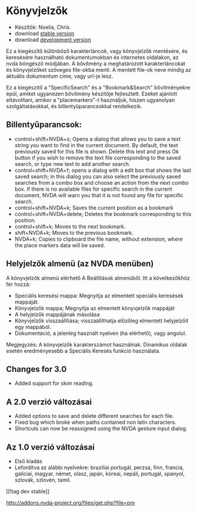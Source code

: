 # Könyvjelzők #
* Készítők: Noelia, Chris.
* download [stable version][1]
* download [development version][2]

Ez a kiegészítő különböző karakterláncok, vagy könyvjelzők mentésére, és
keresésére használható dokumentumokban és internetes oldalakon, az nvda
böngésző módjában. A bővítmény a meghatározott karakterláncokat és
könyvjelzőket szöveges file-okba menti. A mentett file-ok neve mindig az
aktuális dokumentum címe, vagy url-je lesz.

Ez a kiegészítő a "SpecificSearch" és a "Bookmark&Search" bővítményekre
épül, amiket ugyanezen bővítmény készítője fejlesztett. Ezeket ajánlott
eltávolítani, amikor a "placemarkers"-t használjuk, hiszen ugyanolyan
szolgáltatásokkal, és billentyűparancsokkal rendelkezik.

## Billentyűparancsok: ##

*	control+shift+NVDA+s; Opens a dialog that allows you to save a text string   you want to find in the current document. By default, the text previously saved for this file is shown. Delete this text and press Ok button if you wish to remove the text file corresponding to the saved search, or type new text to add another search.
*	control+shift+NVDA+f; opens a dialog with a edit box that shows the last saved search; in this dialog you can also select the previously saved searches from a combo box and choose an action from the next combo box. If there is no available files for specific search in the current document, NVDA will warn you that it is not found any file for specific search.
*	control+shift+NVDA+k; Saves the current position as a bookmark
*	control+shift+NVDA+delete; Deletes the bookmark corresponding to this position.
*	control+shift+k; Moves to the next bookmark.
*	shift+NVDA+k; Moves to the previous bookmark.
*	NVDA+k; Copies to clipboard the file name, without extension, where the place markers data will be saved.

## Helyjelzők almenü (az NVDA menüben) ##


A könyvjelzők almenü elérhető A Beállítások almenüből. Itt a következőkhöz
fér hozzá:

*	Speciális keresési mappa: Megnyitja az elmentett speciális keresések
  mappáját.
*	Könyvjelzők mappa; Megnyitja az elmentett könyvjelzők mappáját
*	A helyjelzők mappájának másolása
*	Könyvjelzők visszaállítása; visszaállíthatja előzőleg elmentett
  helyjelzőit egy mappából.
*	Dokumentáció, a jelenleg használt nyelven (ha elérhető), vagy angolul.

Megjegyzés: A könyvjelzők karakterszámot használnak. Dinamikus oldalak
esetén eredményesebb a Speciális Keresés funkció használata.


## Changes for 3.0 ##
* Added support for skim reading.

## A 2.0 verzió változásai ##
* Added options to save and delete different searches for each file.
* Fixed bug which broke when paths contained non latin characters.
* Shortcuts can now be reassigned using the NVDA gesture input dialog.


## Az 1.0 verzió változásai ##
* Első kiadás
* Lefordítva az alábbi nyelvekre: brazíliai portugál, perzsa, finn, francia,
  galíciai, magyar, német, olasz, japán, kóreai, nepáli, portugál, spanyol,
  szlovák, szlovén, tamil.

[[!tag dev stable]]

[1]: http://addons.nvda-project.org/files/get.php?file=pm[1]:
http://addons.nvda-project.org/files/get.php?file=pm

[2]: http://addons.nvda-project.org/files/get.php?file=pm-dev

